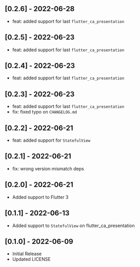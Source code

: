 ## [0.2.6] - 2022-06-28
- feat: added support for last `flutter_ca_presentation`

## [0.2.5] - 2022-06-23
- feat: added support for last `flutter_ca_presentation`

## [0.2.4] - 2022-06-23
- feat: added support for last `flutter_ca_presentation`

## [0.2.3] - 2022-06-23
- feat: added support for last `flutter_ca_presentation`
- fix: fixed typo on `CHANGELOG.md`

## [0.2.2] - 2022-06-21
- feat: added support for `StatefulView`

## [0.2.1] - 2022-06-21
- fix: wrong version mismatch deps

## [0.2.0] - 2022-06-21
- Added support to Flutter 3

## [0.1.1] - 2022-06-13
- Added support to `StatefulView` on flutter_ca_presentation

## [0.1.0] - 2022-06-09
- Initial Release
- Updated LICENSE